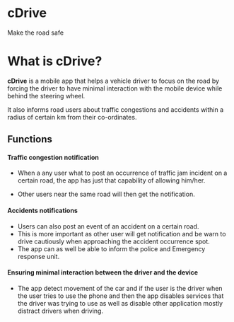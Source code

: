 # cDrive
Make the road safe

# What is cDrive?

**cDrive** is a mobile app that helps a vehicle driver to focus on the road by forcing the driver to have minimal interaction with the mobile device while behind the steering wheel.

It also informs road users about traffic congestions and accidents within a radius of certain km from their co-ordinates.


## **Functions**

#### Traffic congestion notification

  * When a any user what to post an occurrence of traffic jam  incident on a certain road, the app has just that capability of allowing him/her.

  * Other users near the same road will then get the notification.

#### Accidents notifications
   * Users can also post an event of an accident on a certain road.
   * This is more important as other user will get notification and be warn to drive cautiously when approaching the accident occurrence spot.
   * The app can as well be able to inform the police and Emergency response unit.

#### Ensuring minimal interaction between the driver and the device
   * The app detect movement of the car and if the user is the driver when the user tries to use the phone and then the app disables services that the driver was trying to use as well as disable other application mostly distract drivers when driving.
